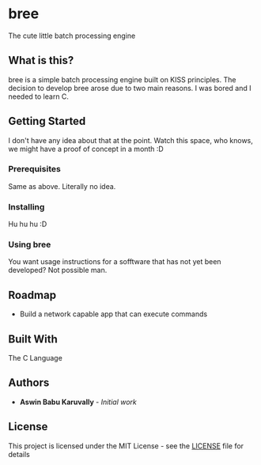 # bree

The cute little batch processing engine

## What is this? 

bree is a simple batch processing engine built on KISS principles. The decision
to develop bree arose due to two main reasons. I was bored and I needed to learn
C.

## Getting Started

I don't have any idea about that at the point. Watch this space, who knows, we
might have a proof of concept in a month :D

### Prerequisites

Same as above. Literally no idea.

### Installing

Hu hu hu :D

### Using bree 

You want usage instructions for a sofftware that has not yet been developed?
Not possible man.

## Roadmap  

- Build a network capable app that can execute commands

## Built With

The C Language

## Authors

* **Aswin Babu Karuvally** - *Initial work*

## License

This project is licensed under the MIT License - see the
[LICENSE](LICENSE) file for details

